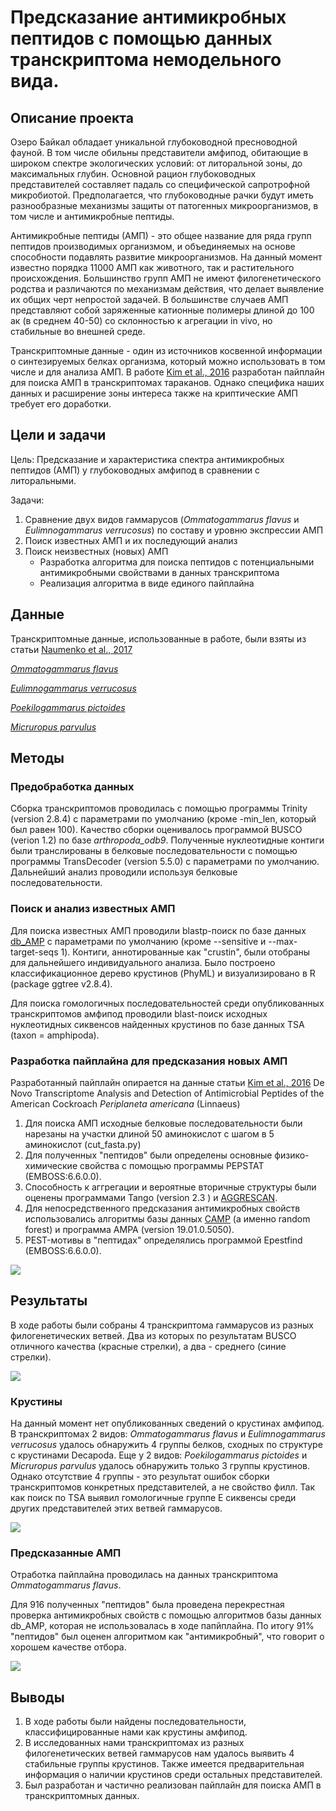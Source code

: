 # Предсказание антимикробных пептидов с помощью данных транскриптома немодельного вида.

## Описание проекта

Озеро Байкал обладает уникальной глубоководной пресноводной фауной. В том числе обильны представители амфипод, обитающие в широком спектре экологических условий: от литоральной зоны, до максимальных глубин. Основной рацион глубоководных представителей составляет падаль со специфической сапротрофной микробиотой. Предполагается, что глубоководные рачки будут иметь разнообразные механизмы защиты от патогенных микроорганизмов, в том числе и антимикробные пептиды.  

Антимикробные пептиды (АМП) - это общее название для ряда групп пептидов производимых организмом, и объединяемых на основе способности подавлять развитие микроорганизмов. На данный момент известно порядка 11000 АМП как животного, так и растительного происхождения. Большинство групп АМП не имеют филогенетического родства и различаются по механизмам действия, что делает выявление их общих черт непростой задачей. В большинстве случаев АМП представляют собой заряженные катионные полимеры длиной до 100 ак (в среднем 40-50) со склонностью к агрегации in vivo, но стабильные во внешней среде. 

Транскриптомные данные - один из источников косвенной информации о синтезируемых белках организма, который можно использовать в том числе и для анализа АМП. В работе [Kim et al., 2016][7] разработан пайплайн для поиска АМП в транскриптомах тараканов. Однако специфика наших данных и расширение зоны интереса также на криптические АМП требует его доработки. 

## Цели и задачи

Цель:
Предсказание и характеристика спектра антимикробных пептидов (АМП) у глубоководных амфипод в сравнении с литоральными.

Задачи: 

1) Сравнение двух видов гаммарусов (*Ommatogammarus flavus*  и  *Eulimnogammarus verrucosus*) по составу и уровню экспрессии АМП
2) Поиск известных АМП  и их последующий анализ
3) Поиск неизвестных (новых) АМП 
    * Разработка алгоритма для поиска пептидов с потенциальными антимикробными свойствами в данных транскриптома
    * Реализация алгоритма в виде единого пайплайна

## Данные

Транскриптомные данные, использованные в работе, были взяты из статьи [Naumenko et al., 2017][5]

[5]: https://www.ncbi.nlm.nih.gov/pubmed/27859915

[*Ommatogammarus flavus*][1]

[*Eulimnogammarus verrucosus*][2]

[*Poekilogammarus pictoides*][3]

[*Micruropus parvulus*][4]

[1]: https://trace.ncbi.nlm.nih.gov/Traces/sra/sra.cgi?view=run_browser&run=SRR3467086
[2]: https://trace.ncbi.nlm.nih.gov/Traces/sra/?run=SRR3467068
[3]: https://trace.ncbi.nlm.nih.gov/Traces/sra/?run=SRR3467101
[4]: https://trace.ncbi.nlm.nih.gov/Traces/sra/?run=SRR3467081

## Методы

### Предобработка данных
Сборка транскриптомов проводилась с помощью программы Trinity (version 2.8.4) с параметрами по умолчанию (кроме -min_len, который был равен 100). Качество сборки оценивалось программой BUSCO (verion 1.2) по базе *arthropoda_odb9*. Полученные нуклеотидные контиги были транслированы в белковые последовательности с помощью программы TransDecoder (version 5.5.0) с параметрами по умолчанию. Дальнейший анализ проводили используя белковые последовательности. 

### Поиск и анализ известных АМП
Для поиска известных АМП проводили blastp-поиск по базе данных [db_AMP][6] с параметрами по умолчанию (кроме --sensitive и --max-target-seqs 1). Контиги, аннотированные как "crustin", были отобраны для дальнейшего индивидуального анализа. Было построено классификационное дерево крустинов (PhyML) и визуализировано в R (package ggtree v2.8.4).

Для поиска гомологичных последовательностей среди опубликованных транскриптомов амфипод проводили blast-поиск исходных нуклеотидных сиквенсов найденных крустинов по базе данных TSA (taxon = amphipoda).

[6]: http://140.138.77.240/~dbamp/introduction.php

### Разработка пайплайна для предсказания новых АМП

Разработанный пайплайн опирается на данные статьи [Kim et al., 2016][7] De Novo Transcriptome Analysis and Detection of Antimicrobial Peptides of the American Cockroach *Periplaneta americana* (Linnaeus)

[7]: https://journals.plos.org/plosone/article?id=10.1371/journal.pone.0155304


1. Для поиска АМП исходные белковые последовательности были нарезаны на участки длиной 50 аминокислот с шагом в 5 аминокислот (cut_fasta.py)
2. Для полученных "пептидов" были определены основные физико-химические свойства с помощью программы PEPSTAT (EMBOSS:6.6.0.0). 
3. Способность к аггрегации и вероятные вторичные структуры были оценены программами Tango (version 2.3 ) и [AGGRESCAN][9].
4. Для непосредственного предсказания антимикробных свойств использовались алгоритмы базы данных [CAMP][8] (а именно random forest) и программа AMPA (version 19.01.0.5050). 
5. PEST-мотивы в "пептидах" определялись программой Epestfind (EMBOSS:6.6.0.0).

![](https://github.com/IrinaBabkina/Antimicrobial_peptide/blob/production/Result/Pipeline.png?raw=true)

[8]: http://www.camp.bicnirrh.res.in/index.php
[9]: http://bioinf.uab.es/aggrescan/

## Результаты

В ходе работы были собраны 4 транскриптома гаммарусов из разных филогенетических ветвей. Два из которых по результатам BUSCO отличного качества (красные стрелки), а два - среднего (синие стрелки). 

![](https://github.com/IrinaBabkina/Antimicrobial_peptide/blob/production/Result/Transcriptome_assembly.png?raw=true)

### Крустины 

На данный момент нет опубликованных сведений о крустинах амфипод. В транскриптомах 2 видов: *Ommatogammarus flavus*  и  *Eulimnogammarus verrucosus* удалось обнаружить 4 группы белков, сходных по структуре с крустинами Decapoda. Еще у 2 видов: *Poekilogammarus pictoides* и *Micruropus parvulus* удалось обнаружить только 3 группы крустинов. Однако отсутствие 4 группы - это результат ошибок сборки транскриптомов конкретных представителей, а не свойство филл. Так как поиск по TSA выявил гомологичные группе Е сиквенсы среди других представителей этих ветвей гаммарусов. 

![](https://github.com/IrinaBabkina/Antimicrobial_peptide/blob/production/Result/Crustin_tree.png?raw=true)

### Предсказанные АМП

Отработка пайплайна проводилась на данных транскриптома *Ommatogammarus flavus*.

Для 916 полученных "пептидов" была проведена перекрестная проверка антимикробных свойств с помощью алгоритмов базы данных db_AMP, которая не использовалась в ходе папйплайна. По итогу 91% "пептидов" был оценен алгоритмом как "антимикробный", что говорит о хорошем качестве отбора. 

![](https://github.com/IrinaBabkina/Antimicrobial_peptide/blob/production/Result/Reduction_data.png?raw=true)

## Выводы

1) В ходе работы были найдены последовательности, классифицированные нами как крустины амфипод.
2) В исследованных нами транскриптомах из разных филогенетических ветвей гаммарусов нам удалось выявить 4 стабильные группы крустинов. Также имеется предварительная информация о наличии крустинов среди остальных представителей.
3) Был разработан и частично реализован пайплайн для поиска АМП в транскриптомных данных.

 
